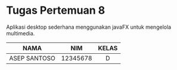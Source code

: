 # Tugas Pertemuan 8
Aplikasi desktop sederhana menggunakan javaFX untuk mengelola multimedia.

| NAMA         | NIM      | KELAS |
|:------------:|:--------:|:-----:|
| ASEP SANTOSO | 12345678 |   D   |
